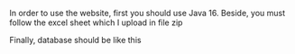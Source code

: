 In order to use the website, first you should use Java 16. Beside, you must follow the excel sheet which I upload in file zip

Finally, database should be like this

